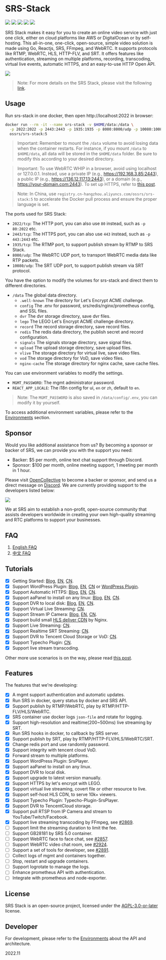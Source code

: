 # SRS-Stack

[![](https://img.shields.io/twitter/follow/srs_server?style=social)](https://twitter.com/srs_server)
[![](https://badgen.net/discord/members/bQUPDRqy79)](https://discord.gg/bQUPDRqy79)
[![](https://ossrs.net/wiki/images/wechat-badge4.svg)](https://ossrs.net/lts/zh-cn/contact#discussion)
[![](https://ossrs.net/wiki/images/do-btn-srs-125x20.svg)](https://cloud.digitalocean.com/droplets/new?appId=133468816&size=s-2vcpu-2gb&region=sgp1&image=ossrs-srs&type=applications)
[![](https://opencollective.com/srs-server/tiers/badge.svg)](https://opencollective.com/srs-server)

SRS Stack makes it easy for you to create an online video service with just one click, either on cloud 
platforms like AWS or DigitalOcean or by self-hosting. This all-in-one, one-click, open-source, simple 
video solution is made using Go, Reactjs, SRS, FFmpeg, and WebRTC. It supports protocols like RTMP, WebRTC, 
HLS, HTTP-FLV, and SRT. It offers features like authentication, streaming on multiple platforms, recording, 
transcoding, virtual live events, automatic HTTPS, and an easy-to-use HTTP Open API.

[![](https://ossrs.io/lts/en-us/img/SRS-Stack-5-sd.png?v=1)](https://ossrs.io/lts/en-us/img/SRS-Stack-5-hd.png)

> Note: For more details on the SRS Stack, please visit the following [link](https://www.figma.com/file/Ju5h2DZeJMzUtx5k7D0Oak/SRS-Stack).

## Usage

Run srs-stack in one docker, then open http://localhost:2022 in browser:

```bash
docker run --rm -it --name srs-stack -v $HOME/data:/data \
  -p 2022:2022 -p 2443:2443 -p 1935:1935 -p 8000:8000/udp -p 10080:10080/udp \
  ossrs/srs-stack:5
```

> Important: Remember to mount the `/data` volume to avoid losing data when the container restarts. For instance, 
> if you mount `/data` to `$HOME/data`, all data will be stored in the `$HOME/data` folder. Be sure to modify this 
> according to your desired directory.

> Important: To use WebRTC WHIP in a browser, avoid using localhost or 127.0.0.1. Instead, use a private IP (e.g., https://192.168.3.85:2443), 
> a public IP (e.g., https://136.12.117.13:2443), or a domain (e.g., https://your-domain.com:2443). To set up HTTPS, 
> refer to [this post](https://blog.ossrs.io/how-to-secure-srs-with-lets-encrypt-by-1-click-cb618777639f).

> Note: In China, use `registry.cn-hangzhou.aliyuncs.com/ossrs/srs-stack:5` to accelerate the Docker pull process 
> and ensure the proper language is set.

The ports used for SRS Stack:

* `2022/tcp`: The HTTP port, you can also use `80` instead, such as `-p 80:2022` etc.
* `2443/tcp`: The HTTPS port, you can also use `443` instead, such as `-p 443:2443` etc.
* `1935/tcp`: The RTMP port, to support publish stream by RTMP to SRS Stack.
* `8000/udp`: The WebRTC UDP port, to transport WebRTC media data like RTP packets.
* `10080/udp`: The SRT UDP port, to support publish stream via SRT protocol.

You have the option to modify the volumes for srs-stack and direct them to different directories.

* `/data` The global data directory.
    * `.well-known` The directory for Let's Encrypt ACME challenge.
    * `config` The .env for password, srs/redis/nginx/prometheus config, and SSL files.
    * `dvr` The dvr storage directory, save dvr files.
    * `lego` The LEGO Let's Encrypt ACME challenge directory.
    * `record` The record storage directory, save record files.
    * `redis` The redis data directory, the publish secret and record configuration.
    * `signals` The signals storage directory, save signal files.
    * `upload` The upload storage directory, save upload files.
    * `vlive` The storage directory for virtual live, save video files.
    * `vod` The storage directory for VoD, save video files.
    * `nginx-cache` The storage directory for nginx cache, save cache files.

You can use environment variables to modify the settings.

* `MGMT_PASSWORD`: The mgmt administrator password.
* `REACT_APP_LOCALE`: The i18n config for ui, `en` or `zh`, default to `en`.

> Note: The `MGMT_PASSWORD` is also saved in `/data/config/.env`, you can modify it by yourself.

To access additional environment variables, please refer to the [Environments](DEVELOPER.md#environments) section.

## Sponsor

Would you like additional assistance from us? By becoming a sponsor or backer of SRS, we can provide you
with the support you need:

* Backer: $5 per month, online text chat support through Discord.
* Sponsor: $100 per month, online meeting support, 1 meeting per month in 1 hour.

Please visit [OpenCollective](https://opencollective.com/srs-server) to become a backer or sponsor, and send
us a direct message on [Discord](https://discord.gg/bQUPDRqy79). We are currently providing support to the 
developers listed below:

[![](https://opencollective.com/srs-server/backers.svg?width=800&button=false)](https://opencollective.com/srs-server)

We at SRS aim to establish a non-profit, open-source community that assists developers worldwide in creating
your own high-quality streaming and RTC platforms to support your businesses.

## FAQ

1. [English FAQ](https://ossrs.io/lts/en-us/faq-srs-stack)
1. [中文 FAQ](https://ossrs.net/lts/zh-cn/faq-srs-stack)

## Tutorials

- [x] Getting Started: [Blog](https://blog.ossrs.io/how-to-setup-a-video-streaming-service-by-1-click-e9fe6f314ac6), [EN](https://ossrs.io/lts/en-us/docs/v6/doc/getting-started-stack), [CN](https://ossrs.net/lts/zh-cn/docs/v5/doc/getting-started-stack).
- [x] Support WordPress Plugin: [Blog](https://blog.ossrs.io/publish-your-srs-livestream-through-wordpress-ec18dfae7d6f), [EN](https://ossrs.io/lts/en-us/blog/WordPress-Plugin), [CN](https://ossrs.net/lts/zh-cn/blog/WordPress-Plugin) or [WordPress Plugin](https://wordpress.org/plugins/srs-player).
- [x] Support Automatic HTTPS: [Blog](https://blog.ossrs.io/how-to-secure-srs-with-lets-encrypt-by-1-click-cb618777639f), [EN](https://ossrs.io/lts/en-us/blog/SRS-Stack-Tutorial), [CN](https://ossrs.net/lts/zh-cn/blog/SRS-Stack-HTTPS).
- [x] Support aaPanel to install on any linux: [Blog](https://blog.ossrs.io/how-to-setup-a-video-streaming-service-by-aapanel-9748ae754c8c), [EN](https://ossrs.io/lts/en-us/blog/BT-aaPanel), [CN](https://ossrs.net/lts/zh-cn/blog/BT-aaPanel).
- [x] Support DVR to local disk: [Blog](https://blog.ossrs.io/how-to-record-live-streaming-to-mp4-file-2aa792c35b25), [EN](https://ossrs.io/lts/en-us/blog/Record-Live-Streaming), [CN](https://mp.weixin.qq.com/s/axN_TPo-Gk_H7CbdqUud6g).
- [x] Support Virtual Live Streaming: [CN](https://mp.weixin.qq.com/s/I0Kmxtc24txpngO-PiR_tQ).
- [x] Support Stream IP Camera: [Blog](https://blog.ossrs.io/easily-stream-your-rtsp-ip-camera-to-youtube-twitch-or-facebook-c078db917149), [EN](http://ossrs.io/lts/en-us/blog/Stream-IP-Camera-Events), [CN](https://ossrs.net/lts/zh-cn/blog/Stream-IP-Camera-Events).
- [x] Support build small [HLS deliver CDN](https://github.com/ossrs/srs-stack/tree/main/scripts/nginx-hls-cdn) by Nginx.
- [x] Support Live Streaming: [CN](https://mp.weixin.qq.com/s/AKqVWIdk3SBD-6uiTMliyA).
- [x] Support Realtime SRT Streaming: [CN](https://mp.weixin.qq.com/s/HQb3gLRyJHHu56pnyHerxA).
- [x] Support DVR to Tencent Cloud Storage or VoD: [CN](https://mp.weixin.qq.com/s/UXR5EBKZ-LnthwKN_rlIjg).
- [x] Support Typecho Plugin: [CN](https://github.com/ossrs/Typecho-Plugin-SrsPlayer).
- [x] Support live stream transcoding.

Other more use scenarios is on the way, please read [this post](https://github.com/ossrs/srs/issues/2856#lighthouse).

## Features

The features that we're developing:

- [x] A mgmt support authentication and automatic updates.
- [x] Run SRS in docker, query status by docker and SRS API.
- [x] Support publish by RTMP/WebRTC, play by RTMP/HTTP-FLV/HLS/WebRTC.
- [x] SRS container use docker logs `json-file` and rotate for logging.
- [x] Support high-resolution and realtime(200~500ms) live streaming by SRT.
- [x] Run SRS hooks in docker, to callback by SRS server.
- [x] Support publish by SRT, play by RTMP/HTTP-FLV/HLS/WebRTC/SRT.
- [x] Change redis port and use randomly password.
- [x] Support integrity with tencent cloud VoD.
- [x] Forward stream to multiple platforms.
- [x] Support WordPress Plugin: SrsPlayer.
- [x] Support aaPanel to install on any linux.
- [x] Support DVR to local disk.
- [x] Support upgrade to latest version manually.
- [x] Support HTTPS by let's encrypt with LEGO.
- [x] Support virtual live streaming, covert file or other resource to live.
- [x] Support self-host HLS CDN, to serve 10k+ viewers.
- [x] Support Typecho Plugin: Typecho-Plugin-SrsPlayer.
- [x] Support DVR to TencentCloud storage.
- [x] Support pull RTSP from IP Camera and stream to YouTube/Twitch/Facebook.
- [x] Support live streaming transcoding by FFmpeg, see [#2869](https://github.com/ossrs/srs/issues/2869).
- [ ] Support limit the streaming duration to limit the fee.
- [ ] Support GB28181 by SRS 5.0 container.
- [ ] Support WebRTC face to face chat, see [#2857](https://github.com/ossrs/srs/issues/2857).
- [ ] Support WebRTC video chat room, see [#2924](https://github.com/ossrs/srs/issues/2924).
- [ ] Support a set of tools for developer, see [#2891](https://github.com/ossrs/srs/issues/2891).
- [ ] Collect logs of mgmt and containers together.
- [ ] Stop, restart and upgrade containers.
- [ ] Support logrotate to manage the logs.
- [ ] Enhance prometheus API with authentication.
- [ ] Integrate with prometheus and node-exporter.

## License

SRS Stack is an open-source project, licensed under the [AGPL-3.0-or-later](https://spdx.org/licenses/AGPL-3.0-or-later.html) license.

## Developer

For development, please refer to the [Environments](DEVELOPER.md) about the API and architecture.

2022.11

